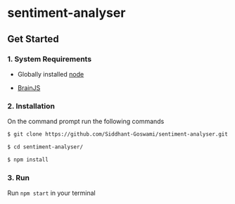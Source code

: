 # sentiment-analyser

## Get Started

### 1. System Requirements

* Globally installed [node](https://nodejs.org/en/)

* [BrainJS](https://github.com/BrainJS/brain.js)

### 2. Installation

On the command prompt run the following commands

```sh
$ git clone https://github.com/Siddhant-Goswami/sentiment-analyser.git

$ cd sentiment-analyser/

$ npm install
```

### 3. Run

Run `npm start` in your terminal

